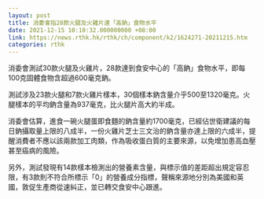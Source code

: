 ```yaml
---
layout: post
title: 消委會指28款火腿及火雞片達「高鈉」食物水平
date: 2021-12-15 10:10:32.000000000 +08:00
link: https://news.rthk.hk/rthk/ch/component/k2/1624271-20211215.htm
categories: rthk
---
```


消委會測試30款火腿及火雞片，28款達到食安中心的「高鈉」食物水平，即每100克固體食物含超過600毫克鈉。

測試涉及23款火腿和7款火雞片樣本，30個樣本鈉含量介乎500至1320毫克。火腿樣本的平均鈉含量為937毫克，比火腿片高大約半成。

消委會估算，進食一碗火腿蛋即食麵的鈉含量約1700毫克，已經佔世衛建議的每日鈉攝取量上限的八成半，一份火雞片芝士三文治的鈉含量亦達上限的六成半，提醒消費者不應以該兩款加工肉類，作為吸收蛋白質的主要來源，以免增加患高血壓甚至癌病的風險。

另外，測試發現有14款樣本檢測出的營養素含量，與標示值的差距超出規定容忍限，有3款則不符合所標示「0」的營養成分指標，聲稱來源地分別為美國和英國，敦促生產商從速糾正，並已轉交食安中心跟進。
